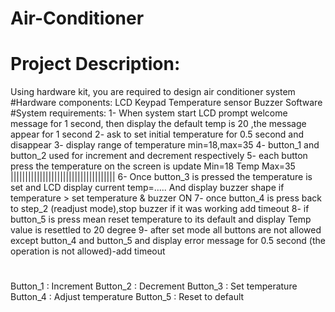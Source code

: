 # Air-Conditioner

# Project Description:
Using hardware kit, you are required to design air conditioner system
#Hardware components:
LCD
Keypad
Temperature sensor
Buzzer
Software
#System requirements:
1- When system start LCD prompt welcome message for 1 second, then display the default temp is 20 ,the message appear for 1 second
2- ask to set initial temperature for 0.5 second and disappear
3- display range of temperature min=18,max=35
4- button_1 and button_2 used for increment and decrement respectively
5- each button press the temperature on the screen is update
Min=18
Temp
Max=35
||||||||||||||||||||||||||||||||||||
6- Once button_3 is pressed the temperature is set and LCD display current temp=…..
And display buzzer shape if temperature > set temperature & buzzer ON
7- once button_4 is press back to step_2 (readjust mode),stop buzzer if it was working add timeout
8- if button_5 is press mean reset temperature to its default and display
Temp value is resettled to 20 degree
9- after set mode all buttons are not allowed except button_4 and button_5 and display error message for 0.5 second (the operation is not allowed)-add timeout


#
Button_1 : Increment
Button_2 : Decrement
Button_3 : Set temperature
Button_4 : Adjust temperature
Button_5 : Reset to default

